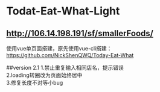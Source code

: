 # Todat-Eat-What-Light
## http://106.14.198.191/sf/smallerFoods/
使用vue单页面搭建，原先使用vue-cli搭建：https://github.com/NickShenQWQ/Today-Eat-What

##version 2.1 
1.禁止重复输入相同店名，提示错误<br>
2.loading转圈改为页面始终居中<br>
3.修复长度不对等小bug<br>
